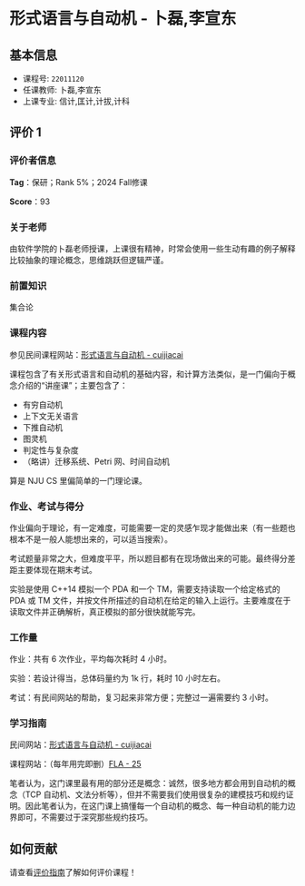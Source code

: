 # 形式语言与自动机 - 卜磊,李宣东

## 基本信息

- 课程号: `22011120`
- 任课教师: 卜磊,李宣东
- 上课专业: 信计,匡计,计拔,计科

## 评价 1

### 评价者信息

**Tag**：保研；Rank 5%；2024 Fall修课

**Score**：93

### 关于老师

由软件学院的卜磊老师授课，上课很有精神，时常会使用一些生动有趣的例子解释比较抽象的理论概念，思维跳跃但逻辑严谨。

### 前置知识

集合论

### 课程内容

参见民间课程网站：[形式语言与自动机 - cuijiacai](https://fla.cuijiacai.com/)

课程包含了有关形式语言和自动机的基础内容，和计算方法类似，是一门偏向于概念介绍的“讲座课”；主要包含了：

- 有穷自动机
- 上下文无关语言
- 下推自动机
- 图灵机
- 判定性与复杂度
- （略讲）迁移系统、Petri 网、时间自动机

算是 NJU CS 里偏简单的一门理论课。

### 作业、考试与得分

作业偏向于理论，有一定难度，可能需要一定的灵感乍现才能做出来（有一些题也根本不是一般人能想出来的，可以适当搜索）。

考试题量非常之大，但难度平平，所以题目都有在现场做出来的可能。最终得分差距主要体现在期末考试。

实验是使用 C++14 模拟一个 PDA 和一个 TM，需要支持读取一个给定格式的 PDA 或 TM 文件，并按文件所描述的自动机在给定的输入上运行。主要难度在于读取文件并正确解析，真正模拟的部分很快就能写完。

### 工作量

作业：共有 6 次作业，平均每次耗时 4 小时。

实验：若设计得当，总体码量约为 1k 行，耗时 10 小时左右。

考试：有民间网站的帮助，复习起来非常方便；完整过一遍需要约 3 小时。

### 学习指南

民间网站：[形式语言与自动机 - cuijiacai](https://fla.cuijiacai.com/)

课程网站：（每年用完即删）[FLA - 25](https://fla25course.github.io/)

笔者认为，这门课里最有用的部分还是概念：诚然，很多地方都会用到自动机的概念（TCP 自动机、文法分析等），但并不需要我们使用很复杂的建模技巧和规约证明。因此笔者认为，在这门课上搞懂每一个自动机的概念、每一种自动机的能力边界即可，不需要过于深究那些规约技巧。

## 如何贡献

请查看[评价指南](../how-to-comment.md)了解如何评价课程！
